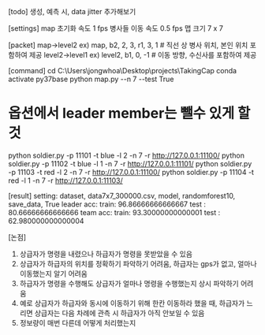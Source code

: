 [todo]
생성, 예측 시, data jitter 추가해보기

[settings]
map 초기화 속도 1 fps
병사들 이동 속도 0.5 fps
맵 크기 7 x 7

[packet]
map->level2
ex) map, b2, 2, 3, r1, 3, 1 # 직선 상 병사 위치, 본인 위치 포함하여 제공
level2->level1
ex) level2, b1, 0, -1 # 이동 방향, 수신사를 포함하여 제공


[command]
cd C:\Users\jongwhoa\Desktop\projects\TakingCap
conda activate py37base
python map.py --n 7 --test True

# 옵션에서 leader member는 뺄수 있게 할 것
python soldier.py -p 11101 -t blue -l 2 -n 7 -r http://127.0.0.1:11100/
python soldier.py -p 11102 -t blue -l 1 -n 7 -r http://127.0.0.1:11101/
python soldier.py -p 11103 -t red  -l 2 -n 7 -r http://127.0.0.1:11100/
python soldier.py -p 11104 -t red  -l 1 -n 7 -r http://127.0.0.1:11103/

[result]
setting: dataset, data7x7_300000.csv, model, randomforest10, save_data, True
leader acc:
  train: 96.86666666666667
  test : 80.66666666666666
team   acc:
  train: 93.30000000000001
  test : 62.980000000000004

[논점]
1. 상급자가 명령을 내렸으나 하급자가 명령을 못받았을 수 있음
2. 상급자가 하급자의 위치를 정확하기 파악하기 어려움, 하급자는 gps가 없고, 얼마나 이동했는지 알기 어려움
3. 하급자가 명령을 수행해도 상급자가 얼마나 명령을 수행했는지 상시 파악하기 어려움
4. 예로 상급자가 하급자와 동시에 이동하기 위해 한칸 이동하라 했을 때, 
   하급자가 느리면 상급자는 다음 차례에 관측 시 하급자가 아직 안보일 수 있음
5. 정보량이 매번 다른데 어떻게 처리했는지


